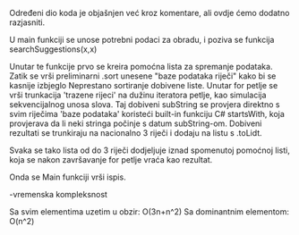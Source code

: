 Određeni dio koda je objašnjen već kroz komentare, ali ovdje ćemo dodatno razjasniti.

U main funkciji se unose potrebni podaci za obradu, i poziva se funkcija searchSuggestions(x,x)

Unutar te funkcije prvo se kreira pomoćna lista za spremanje podataka.
Zatik se vrši preliminarni .sort unesene "baze podataka riječi" kako bi se kasnije izbjeglo 
Neprestano sortiranje dobivene liste.
Unutar for petlje se vrši trunkacija 'trazene rijeci' na dužinu iteratora petlje, kao simulacija sekvencijalnog unosa slova.
Taj dobiveni subString se provjera direktno s svim riječima 'baze podataka' koristeći built-in funkciju C# startsWith, koja provjerava
da li neki stringa počinje s datum subString-om. Dobiveni rezultati se trunkiraju na nacionalno 3 riječi i dodaju na listu s .toLidt.

Svaka se tako lista od do 3 riječi dodjeljuje iznad spomenutoj pomoćnoj listi, koja se nakon završavanje for petlje vraća kao rezultat.

Onda se Main funkciji vrši ispis.

-vremenska kompleksnost

Sa svim elementima uzetim u obzir: O(3n+n^2)
Sa dominantnim elementom: O(n^2)

